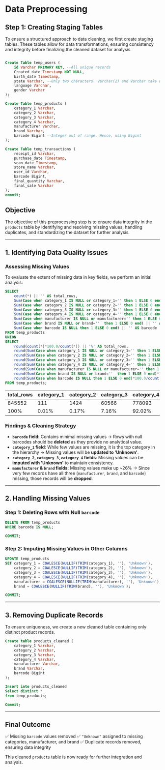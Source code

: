 # **Data Preprocessing**

## **Step 1: Creating Staging Tables**

To ensure a structured approach to data cleaning, we first create staging tables. These tables allow for data transformations, ensuring consistency and integrity before finalizing the cleaned dataset for analysis.

```sql

Create Table temp_users (
    id Varchar PRIMARY KEY, --All unique records
    Created_date Timestamp NOT NULL,
    birth_date Timestamp,
    state Varchar, --Only two characters. Varchar(2) and Varchar take up the same amount of storage.
    language Varchar,
    gender Varchar 
);

Create Table temp_products (
    category_1 Varchar,
    category_2 Varchar,
    category_3 Varchar,
    category_4 Varchar,
    manufacturer Varchar,
    brand Varchar,
    barcode Bigint --Integer out of range. Hence, using Bigint
);

Create Table temp_transactions (
    receipt_id Varchar,
    purchase_date Timestamp,
    scan_date Timestamp,
    store_name Varchar,
    user_id Varchar,
    barcode Bigint,
    final_quantity Varchar,
    final_sale Varchar
);
commit;
```
## **Objective**
The objective of this preprocessing step is to ensure data integrity in the `products` table by identifying and resolving missing values, handling duplicates, and standardizing the dataset for further analysis.

---

## **1. Identifying Data Quality Issues**
### **Assessing Missing Values**
To evaluate the extent of missing data in key fields, we perform an initial analysis:

```sql
SELECT 
    count(*) || '' AS total_rows,
    Sum(Case when category_1 IS NULL or category_1='' then 1 ELSE 0 end) || '' AS category_1,
	Sum(Case when category_2 IS NULL or category_2='' then 1 ELSE 0 end) || '' AS category_2,
	Sum(Case when category_3 IS NULL or category_3='' then 1 ELSE 0 end) || '' AS category_3,
	Sum(Case when category_4 IS NULL or category_4='' then 1 ELSE 0 end) || '' AS category_4,
    Sum(Case when manufacturer IS NULL or manufacturer='' then 1 ELSE 0 end) || '' AS manufacturer,
    Sum(Case when brand IS NULL or brand=''  then 1 ELSE 0 end) || '' AS brand,
    Sum(Case when barcode IS NULL then 1 ELSE 0 end) || '' AS barcode
FROM temp_products
UNION
SELECT 
    round(count(*)*100.0/count(*)) || '%' AS total_rows,
    round(Sum(Case when category_1 IS NULL or category_1='' then 1 ELSE 0 end)*100.0/count(*),2) || '%' AS category_1,
	round(Sum(Case when category_2 IS NULL or category_2='' then 1 ELSE 0 end)*100.0/count(*),2) || '%' AS category_2,
	round(Sum(Case when category_3 IS NULL or category_3='' then 1 ELSE 0 end)*100.0/count(*),2) || '%' AS category_3,
	round(Sum(Case when category_4 IS NULL or category_4='' then 1 ELSE 0 end)*100.0/count(*),2) || '%' AS category_4,
    round(Sum(Case when manufacturer IS NULL or manufacturer='' then 1 ELSE 0 end)*100.0/count(*),2) || '%' AS manufacturer,
    round(Sum(Case when brand IS NULL or brand=''  then 1 ELSE 0 end)*100.0/count(*),2) || '%' AS brand,
    round(Sum(Case when barcode IS NULL then 1 ELSE 0 end)*100.0/count(*),2) || '%' AS barcode
FROM temp_products;
```
| total_rows | category_1 | category_2 | category_3 | category_4 | manufacturer | brand | barcode |
|------------|------------|------------|------------|------------|------------|------------|------------|
| 845552     | 111        | 1424       | 60566      | 778093     | 226474      | 226472    | 4025     |
| 100%       | 0.01%      | 0.17%      | 7.16%      | 92.02%     | 26.78%      | 26.78%    | 0.48%    |


### **Findings & Cleaning Strategy**
- **`barcode` field**: Contains minimal missing values → Rows with null barcodes should be **deleted** as they provide no analytical value.
- **`category_1` field**: While few values are missing, it is the top category in the hierarchy → Missing values will be **updated to 'Unknown'**.
- **`category_2`, `category_3`, `category_4` fields**: Missing values can be **imputed with 'Unknown'** to maintain consistency.
- **`manufacturer` & `brand` fields**: Missing values make up ~26% → Since very few records have all three (`manufacturer`, `brand`, and `barcode`) missing, those records will be **dropped**.

---

## **2. Handling Missing Values**
### **Step 1: Deleting Rows with Null `barcode`**
```sql
DELETE FROM temp_products 
WHERE barcode IS NULL;

COMMIT;
```

### **Step 2: Imputing Missing Values in Other Columns**
```sql
UPDATE temp_products 
SET category_1 = COALESCE(NULLIF(TRIM(category_1), ''), 'Unknown'),
    category_2 = COALESCE(NULLIF(TRIM(category_2), ''), 'Unknown'),
    category_3 = COALESCE(NULLIF(TRIM(category_3), ''), 'Unknown'),
    category_4 = COALESCE(NULLIF(TRIM(category_4), ''), 'Unknown'),
    manufacturer = COALESCE(NULLIF(TRIM(manufacturer), ''), 'Unknown'),
    brand = COALESCE(NULLIF(TRIM(brand), ''), 'Unknown');

COMMIT;
```

---

## **3. Removing Duplicate Records**
To ensure uniqueness, we create a new cleaned table containing only distinct product records.

```sql
Create table products_cleaned (
    category_1 Varchar,
    category_2 Varchar,
    category_3 Varchar,
    category_4 Varchar,
    manufacturer Varchar,
    brand Varchar,
    barcode Bigint
);

Insert into products_cleaned
Select distinct *
from temp_products;

Commit;
```

---

## **Final Outcome**
✅ Missing `barcode` values removed
✅ `"Unknown"` assigned to missing categories, manufacturer, and brand
✅ Duplicate records removed, ensuring data integrity

This cleaned `products` table is now ready for further integration and analysis.
